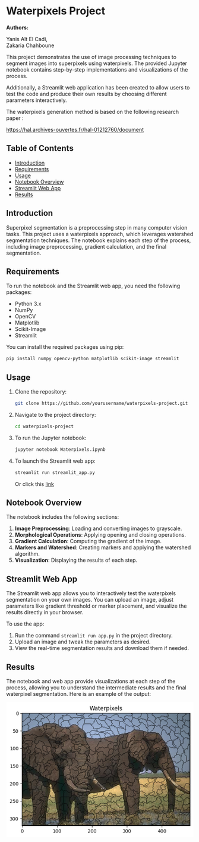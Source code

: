 # Waterpixels Project

**Authors:**

Yanis Aît El Cadi,  
Zakaria Chahboune

This project demonstrates the use of image processing techniques to segment images into superpixels using waterpixels. The provided Jupyter notebook contains step-by-step implementations and visualizations of the process.

Additionally, a Streamlit web application has been created to allow users to test the code and produce their own results by choosing different parameters interactively.

The waterpixels generation method is based on the following research paper :

https://hal.archives-ouvertes.fr/hal-01212760/document

## Table of Contents
- [Introduction](#introduction)
- [Requirements](#requirements)
- [Usage](#usage)
- [Notebook Overview](#notebook-overview)
- [Streamlit Web App](#streamlit-web-app)
- [Results](#results)

## Introduction
Superpixel segmentation is a preprocessing step in many computer vision tasks. This project uses a waterpixels approach, which leverages watershed segmentation techniques. The notebook explains each step of the process, including image preprocessing, gradient calculation, and the final segmentation.

## Requirements
To run the notebook and the Streamlit web app, you need the following packages:
- Python 3.x
- NumPy
- OpenCV
- Matplotlib
- Scikit-Image
- Streamlit

You can install the required packages using pip:
```sh
pip install numpy opencv-python matplotlib scikit-image streamlit
```

## Usage
1. Clone the repository:
   ```sh
   git clone https://github.com/yourusername/waterpixels-project.git
   ```
2. Navigate to the project directory:
   ```sh
   cd waterpixels-project
   ```
3. To run the Jupyter notebook:
   ```sh
   jupyter notebook Waterpixels.ipynb
   ```
4. To launch the Streamlit web app:
   ```sh
   streamlit run streamlit_app.py
   ```
   Or click this [link](https://zakc02-waterpixels-streamlit-app-dcjkkh.streamlit.app/)

## Notebook Overview
The notebook includes the following sections:
1. **Image Preprocessing**: Loading and converting images to grayscale.
2. **Morphological Operations**: Applying opening and closing operations.
3. **Gradient Calculation**: Computing the gradient of the image.
4. **Markers and Watershed**: Creating markers and applying the watershed algorithm.
5. **Visualization**: Displaying the results of each step.

## Streamlit Web App
The Streamlit web app allows you to interactively test the waterpixels segmentation on your own images. You can upload an image, adjust parameters like gradient threshold or marker placement, and visualize the results directly in your browser.

To use the app:
1. Run the command `streamlit run app.py` in the project directory.
2. Upload an image and tweak the parameters as desired.
3. View the real-time segmentation results and download them if needed.

## Results
The notebook and web app provide visualizations at each step of the process, allowing you to understand the intermediate results and the final waterpixel segmentation. Here is an example of the output:

![Waterpixel Segmentation](output.png)
